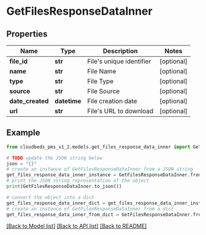 # GetFilesResponseDataInner


## Properties

Name | Type | Description | Notes
------------ | ------------- | ------------- | -------------
**file_id** | **str** | File&#39;s unique identifier | [optional] 
**name** | **str** | File Name | [optional] 
**type** | **str** | File Type | [optional] 
**source** | **str** | File Source | [optional] 
**date_created** | **datetime** | File creation date | [optional] 
**url** | **str** | File&#39;s URL to download | [optional] 

## Example

```python
from cloudbeds_pms_v1_2.models.get_files_response_data_inner import GetFilesResponseDataInner

# TODO update the JSON string below
json = "{}"
# create an instance of GetFilesResponseDataInner from a JSON string
get_files_response_data_inner_instance = GetFilesResponseDataInner.from_json(json)
# print the JSON string representation of the object
print(GetFilesResponseDataInner.to_json())

# convert the object into a dict
get_files_response_data_inner_dict = get_files_response_data_inner_instance.to_dict()
# create an instance of GetFilesResponseDataInner from a dict
get_files_response_data_inner_from_dict = GetFilesResponseDataInner.from_dict(get_files_response_data_inner_dict)
```
[[Back to Model list]](../README.md#documentation-for-models) [[Back to API list]](../README.md#documentation-for-api-endpoints) [[Back to README]](../README.md)


